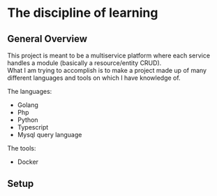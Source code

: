 # The discipline of learning

## General Overview
This project is meant to be a multiservice platform where each service handles a module (basically a resource/entity CRUD).   
What I am trying to accomplish is to make a project made up of many different languages and tools on which I have knowledge of.

The languages:
* Golang
* Php
* Python
* Typescript
* Mysql query language

The tools:
* Docker

## Setup